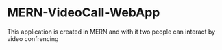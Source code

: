 # MERN-VideoCall-WebApp
 This application is created in MERN and with it two people can interact by video confrencing
